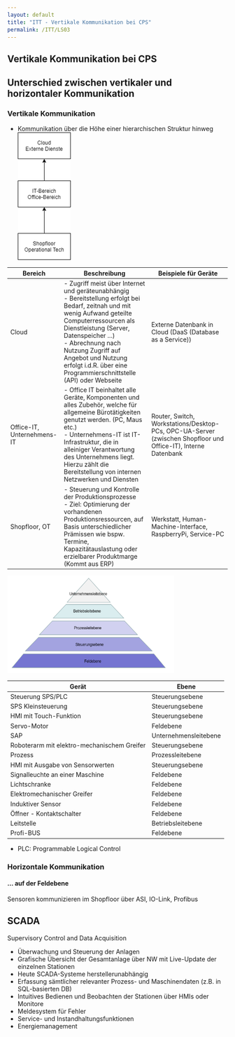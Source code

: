 ```yaml
---
layout: default
title: "ITT - Vertikale Kommunikation bei CPS"
permalink: /ITT/LS03
---
```


## Vertikale Kommunikation bei CPS

## Unterschied zwischen vertikaler und horizontaler Kommunikation

### Vertikale Kommunikation

- Kommunikation über die Höhe einer hierarchischen Struktur hinweg
![Hierachiestruktur](images/Hierarchie.png)

|Bereich|Beschreibung|Beispiele für Geräte|
|--|--|--|
|Cloud|- Zugriff meist über Internet und geräteunabhängig<br>- Bereitstellung erfolgt bei Bedarf, zeitnah und mit wenig Aufwand geteilte Computerressourcen als Dienstleistung (Server, Datenspeicher ...)<br>- Abrechnung nach Nutzung Zugriff auf Angebot und Nutzung erfolgt i.d.R. über eine Programmierschnittstelle (API) oder Webseite|Externe Datenbank in Cloud (DaaS (Database as a Service))|
|Office-IT, Unternehmens-IT|- Office IT beinhaltet alle Geräte, Komponenten und alles Zubehör, welche für allgemeine Bürotätigkeiten genutzt werden. (PC, Maus etc.)<br>- Unternehmens-IT ist IT-Infrastruktur, die in alleiniger Verantwortung des Unternehmens liegt. Hierzu zählt die Bereitstellung von internen Netzwerken und Diensten|Router, Switch, Workstations/Desktop-PCs, OPC-UA-Server (zwischen Shopfloor und Office-IT), Interne Datenbank|
|Shopfloor, OT|- Steuerung und Kontrolle der Produktionsprozesse<br>- Ziel: Optimierung der vorhandenen Produktionsressourcen, auf Basis unterschiedlicher Prämissen wie bspw. Termine, Kapazitätauslastung oder erzielbarer Produktmarge (Kommt aus ERP)|Werkstatt, Human-Machine-Interface, RaspberryPi, Service-PC|

![Automatisierungspyramide](images/Automatisierungspyramide.png)

|Gerät|Ebene|
|--|--|
|Steuerung SPS/PLC|Steuerungsebene|
|SPS Kleinsteuerung|Steuerungsebene|
|HMI mit Touch-Funktion|Steuerungsebene|
|Servo-Motor|Feldebene|
|SAP|Unternehmensleitebene|
|Roboterarm mit elektro-mechanischem Greifer|Steuerungsebene|
|Prozess|Prozessleitebene|
|HMI mit Ausgabe von Sensorwerten|Steuerungsebene|
|Signalleuchte an einer Maschine|Feldebene|
|Lichtschranke|Feldebene|
|Elektromechanischer Greifer|Feldebene|
|Induktiver Sensor|Feldebene|
|Öffner - Kontaktschalter|Feldebene|
|Leitstelle|Betriebsleitebene|
|Profi-BUS|Feldebene|

- PLC: Programmable Logical Control

### Horizontale Kommunikation

#### ... auf der Feldebene

Sensoren kommunizieren im Shopfloor über ASI, IO-Link, Profibus

## SCADA

Supervisory Control and Data Acquisition

- Überwachung und Steuerung der Anlagen
- Grafische Übersicht der Gesamtanlage über NW mit Live-Update der einzelnen Stationen
- Heute SCADA-Systeme herstellerunabhängig
- Erfassung sämtlicher relevanter Prozess- und Maschinendaten (z.B. in SQL-basierten DB)
- Intuitives Bedienen und Beobachten der Stationen über HMIs oder Monitore
- Meldesystem für Fehler
- Service- und Instandhaltungsfunktionen
- Energiemanagement

